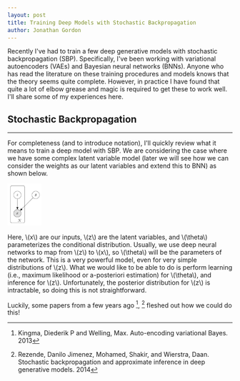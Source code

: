```yaml
---
layout: post
title: Training Deep Models with Stochastic Backpropagation
author: Jonathan Gordon
---
```


Recently I've had to train a few deep generative models with stochastic backpropagation (SBP). Specifically, I've been working with variational autoencoders (VAEs) and Bayesian neural networks (BNNs). Anyone who has read the literature on these training procedures and models knows that the theory seems quite complete. However, in practice I have found that quite a lot of elbow grease and magic is required to get these to work well. I'll share some of my experiences here.

## Stochastic Backpropagation 
-----

For completeness (and to introduce notation), I'll quickly review what it means to train a deep model with SBP. We are considering the case where we have some complex latent variable model (later we will see how we can consider the weights as our latent variables and extend this to BNN) as shown below.

<img src="https://raw.githubusercontent.com/Gordonjo/Jekyll-Mono/gh-pages/images/vae.png" width="15%" height="15%">


Here, \\(x\\) are our inputs, \\(z\\) are the latent variables, and \\(\theta\\) parameterizes the conditional distribution. Usually, we use deep neural networks to map from \\(z\\) to \\(x\\), so \\(\theta\\) will be the parameters of the network. This is a very powerful model, even for very simple distributions of \\(z\\). What we would like to be able to do is perform learning (i.e., maximum likelihood or a-posteriori estimation) for \\(\theta\\), and inference for \\(z\\). Unfortunately, the posterior distribution for \\(z\\) is intractable, so doing this is not straightforward.

Luckily, some papers from a few years ago [^1], [^2] fleshed out how we could do this!




[^1]: Kingma, Diederik P and Welling, Max. Auto-encoding variational Bayes. 2013
[^2]: Rezende, Danilo Jimenez, Mohamed, Shakir, and Wierstra, Daan. Stochastic backpropagation and approximate inference in deep generative models. 2014